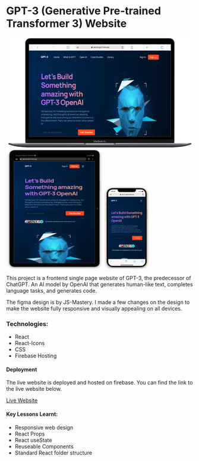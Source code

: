 # GPT-3 (Generative Pre-trained Transformer 3) Website

<img src="./public/images/desktop.png" alt="Desktop view" width="600" height="300" />
<img src="./public/images/tablet.png" alt="Tablet view" width="260" height="320" />
<img src="./public/images/mobile.png" alt="Mobile view" width="120" height="220" />

This project is a frontend single page website of GPT-3, the predecessor of ChatGPT. An AI model by OpenAI that generates human-like text, completes language tasks, and generates code.

The figma design is by JS-Mastery. I made a few changes on the design to make the website fully responsive and visually appealing on all devices.

### Technologies:

- React
- React-Icons
- CSS
- Firebase Hosting

#### Deployment

The live website is deployed and hosted on firebase. You can find the link to the live website below.

[Live Website](https://openai-gpt3.web.app)

#### Key Lessons Learnt:

- Responsive web design
- React Props
- React useState
- Reuseable Components
- Standard React folder structure
